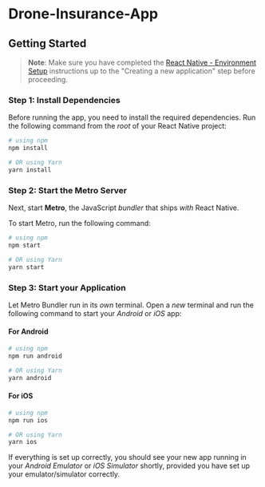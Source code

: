 
# Drone-Insurance-App


## Getting Started

> **Note**: Make sure you have completed the [React Native - Environment Setup](https://reactnative.dev/docs/environment-setup) instructions up to the "Creating a new application" step before proceeding.

### Step 1: Install Dependencies

Before running the app, you need to install the required dependencies. Run the following command from the _root_ of your React Native project:

```bash
# using npm
npm install

# OR using Yarn
yarn install
```

### Step 2: Start the Metro Server

Next, start **Metro**, the JavaScript _bundler_ that ships _with_ React Native.

To start Metro, run the following command:

```bash
# using npm
npm start

# OR using Yarn
yarn start
```

### Step 3: Start your Application

Let Metro Bundler run in its _own_ terminal. Open a _new_ terminal and run the following command to start your _Android_ or _iOS_ app:

#### For Android

```bash
# using npm
npm run android

# OR using Yarn
yarn android
```

#### For iOS

```bash
# using npm
npm run ios

# OR using Yarn
yarn ios
```

If everything is set up correctly, you should see your new app running in your _Android Emulator_ or _iOS Simulator_ shortly, provided you have set up your emulator/simulator correctly.
